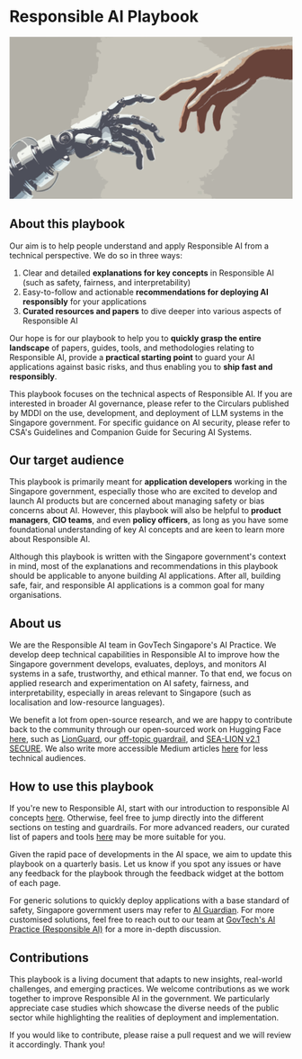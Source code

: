 # Responsible AI Playbook

![](images/responsibleai.png)

## About this playbook

Our aim is to help people understand and apply Responsible AI from a technical perspective. We do so in three ways:  

1. Clear and detailed **explanations for key concepts** in Responsible AI (such as safety, fairness, and interpretability)  
2. Easy-to-follow and actionable **recommendations for deploying AI responsibly** for your applications  
3. **Curated resources and papers** to dive deeper into various aspects of Responsible AI  

Our hope is for our playbook to help you to **quickly grasp the entire landscape** of papers, guides, tools, and methodologies relating to Responsible AI, provide a **practical starting point** to guard your AI applications against basic risks, and thus enabling you to **ship fast and responsibly**.

This playbook focuses on the technical aspects of Responsible AI. If you are interested in broader AI governance, please refer to the Circulars published by MDDI on the use, development, and deployment of LLM systems in the Singapore government. For specific guidance on AI security, please refer to CSA's Guidelines and Companion Guide for Securing AI Systems. 

## Our target audience

This playbook is primarily meant for **application developers** working in the Singapore government, especially those who are excited to develop and launch AI products but are concerned about managing safety or bias concerns about AI. However, this playbook will also be helpful to **product managers**, **CIO teams**, and even **policy officers**, as long as you have some foundational understanding of key AI concepts and are keen to learn more about Responsible AI.

Although this playbook is written with the Singapore government's context in mind, most of the explanations and recommendations in this playbook should be applicable to anyone building AI applications. After all, building safe, fair, and responsible AI applications is a common goal for many organisations. 

## About us 

We are the Responsible AI team in GovTech Singapore's AI Practice. We develop deep technical capabilities in Responsible AI to improve how the Singapore government develops, evaluates, deploys, and monitors AI systems in a safe, trustworthy, and ethical manner. To that end, we focus on applied research and experimentation on AI safety, fairness, and interpretability, especially in areas relevant to Singapore (such as localisation and low-resource languages).

We benefit a lot from open-source research, and we are happy to contribute back to the community through our open-sourced work on Hugging Face [here](https://huggingface.co/govtech), such as [LionGuard](https://huggingface.co/collections/govtech/lionguard-673838d03777e5ccb1b0ac2f), our [off-topic guardrail](https://huggingface.co/collections/govtech/off-topic-guardrail-673838a62e4c661f248e81a4), and [SEA-LION v2.1 SECURE](https://huggingface.co/collections/govtech/sea-lionv21-secure-67b6b427c4e5531c1b96199e). We also write more accessible Medium articles [here](https://medium.com/dsaid-govtech) for less technical audiences. 

## How to use this playbook

If you're new to Responsible AI, start with our introduction to responsible AI concepts [here](./responsibleai.md). Otherwise, feel free to jump directly into the different sections on testing and guardrails. For more advanced readers, our curated list of papers and tools [here](./resources.md) may be more suitable for you.

Given the rapid pace of developments in the AI space, we aim to update this playbook on a quarterly basis. Let us know if you spot any issues or have any feedback for the playbook through the feedback widget at the bottom of each page.

For generic solutions to quickly deploy applications with a base standard of safety, Singapore government users may refer to [AI Guardian](http://aiguardian.gov.sg/). For more customised solutions, feel free to reach out to our team at [GovTech's AI Practice (Responsible AI)](mailto:AiPractice@tech.go.sg) for a more in-depth discussion.

## Contributions

This playbook is a living document that adapts to new insights, real-world challenges, and emerging practices. We welcome contributions as we work together to improve Responsible AI in the government. We particularly appreciate case studies which showcase the diverse needs of the public sector while highlighting the realities of deployment and implementation. 

If you would like to contribute, please raise a pull request and we will review it accordingly. Thank you!